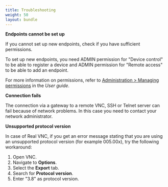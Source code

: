 ```yaml
---
title: Troubleshooting
weight: 50
layout: bundle
---
```


**Endpoints cannot be set up**

If you cannot set up new endpoints, check if you have sufficient permissions.

To set up new endpoints, you need ADMIN permission for "Device control" to be able to register a device and ADMIN permission for "Remote access" to be able to add an endpoint.

For more information on permissions, refer to [Administration > Managing permissions](/users-guide/administration/#managing-permissions) in the *User guide*.

**Connection fails**

The connection via a gateway to a remote VNC, SSH or Telnet server can fail because of network problems. In this case you need to contact your network administrator.

**Unsupported protocol version**

In case of Real VNC, if you get an error message stating that you are using an unsupported protocol version (for example 005.00x), try the following workaround:

1. Open VNC.
2. Navigate to **Options**.
3. Select the **Export** tab.
4. Search for **Protocol version**.
5. Enter "3.8" as protocol version.
